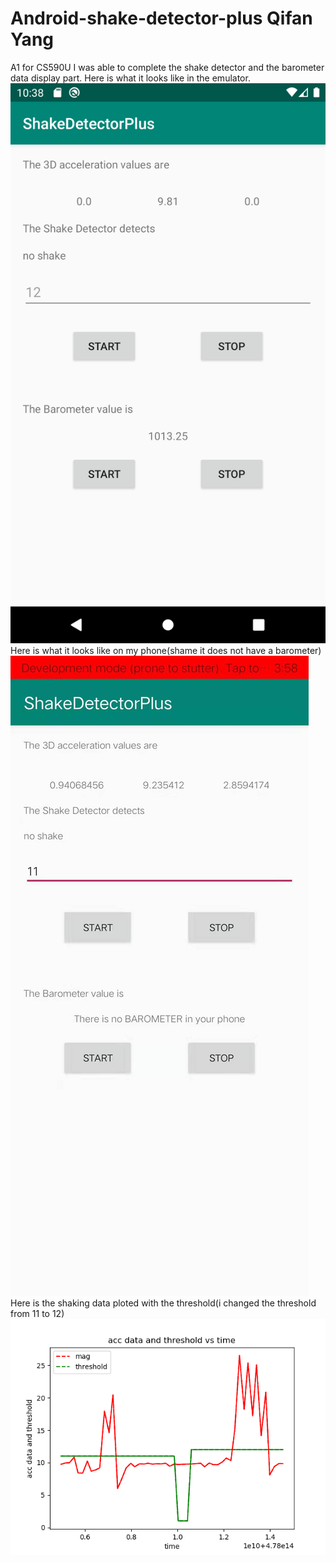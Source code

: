 # Android-shake-detector-plus Qifan Yang
A1 for CS590U
I was able to complete the shake detector and the barometer data display part.
Here is what it looks like in the emulator.
![pic](/Screenshot_emulator.png)
Here is what it looks like on my phone(shame it does not have a barometer)
![pic](/screenshot_myphone.jpg)
Here is the shaking data ploted with the threshold(i changed the threshold from 11 to 12)
![pic](/Figure_1.png)
